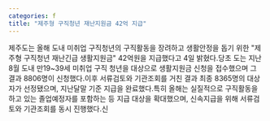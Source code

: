 ```yaml
---
categories: f
title: "제주형 구직청년 재난지원금 42억 지급"
---
```

제주도는 올해 도내 미취업 구직청년의 구직활동을 장려하고 생활안정을 돕기 위한 "제주형 구직청년 재난긴급 생활지원금" 42억원을 지급했다고 4일 밝혔다.당초 도는 지난 8월 도내 만19~39세 미취업 구직 청년을 대상으로 생활지원금 신청을 접수했으며 그 결과 8806명이 신청했다.이후 서류검토와 기관조회를 거친 결과 최종 8365명의 대상자가 선정됐으며, 지난달말 기준 지급을 완료했다.특히 올해는 실질적으로 구직활동을 하고 있는 졸업예정자를 포함하는 등 지급 대상을 확대했으며, 신속지급을 위해 서류검토와 기관조회를 동시 진행했다.신